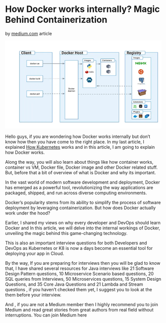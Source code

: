 # How Docker works internally? Magic Behind Containerization

by [medium.com](https://medium.com/javarevisited/how-docker-works-internally-magic-behind-containerization-65ea5aa0a4ff) article

![1](/img/1.webp)

Hello guys, if you are wondering how Docker works internally but don’t know how then you have come to the right place. In my last article, I explained [How Kubernetes](https://medium.com/javarevisited/how-does-kubernetes-work-internally-702b5d16c6ef) works and in this article, I am going to explain how Docker works.

Along the way, you will also learn about things like how container works, container vs VM, Docker file, Docker image and other Docker related stuff. But, before that a bit of overview of what is Docker and why its important.

In the vast world of modern software development and deployment, Docker has emerged as a powerful tool, revolutionizing the way applications are packaged, shipped, and run across diverse computing environments.

Docker’s popularity stems from its ability to simplify the process of software deployment by leveraging containerization. But how does Docker actually work under the hood?

Earlier, I shared my views on why every developer and DevOps should learn Docker and In this article, we will delve into the internal workings of Docker, unveiling the magic behind this game-changing technology.

This is also an important interview questions for both Developers and DevOps as Kubernetes or K8 is now a days become an essential tool for deploying your app in Cloud.

By the way, If you are preparing for interviews then you will be glad to know that, I have shared several resources for Java interviews like 21 Software Design Pattern questions, 10 Microservice Scenario based questions, 20 SQL queries from Interviews, 50 Microservices questions, 15 System Design Questions, and 35 Core Java Questions and 21 Lambda and Stream questions , if you haven’t checked them yet, I suggest you to look at the them before your interview.

And , if you are not a Medium member then I highly recommend you to join Medium and read great stories from great authors from real field without interruptions. You can join Medium here

